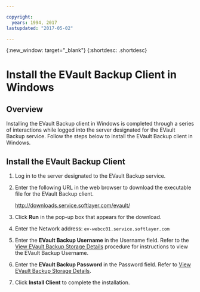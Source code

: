 ```yaml
---

copyright:
  years: 1994, 2017
lastupdated: "2017-05-02"

---
```

{:new_window: target="_blank"}
{:shortdesc: .shortdesc}

# Install the EVault Backup Client in Windows

## Overview

Installing the EVault Backup client in Windows is completed through a series of interactions while logged into the server designated for the EVault Backup service. Follow the steps below to install the EVault Backup client in Windows.

## Install the EVault Backup Client

1. Log in to the server designated to the EVault Backup service.
2. Enter the following URL in the web browser to download the executable file for the EVault Backup client.

    http://downloads.service.softlayer.com/evault/
3. Click **Run** in the pop-up box that appears for the download.
4. Enter the Network address: `ev-webcc01.service.softlayer.com`
5. Enter the **EVault Backup Username** in the Username field. Refer to the [View EVault Backup Storage Details](/docs/infrastructure/Backup/view-evault-backup-storage-details.html) procedure for instructions to view the EVault Backup Username.
6. Enter the **EVault Backup Password** in the Password field. Refer to [View EVault Backup Storage Details](/docs/infrastructure/Backup/view-evault-backup-storage-details.html).
7. Click **Install Client** to complete the installation.


